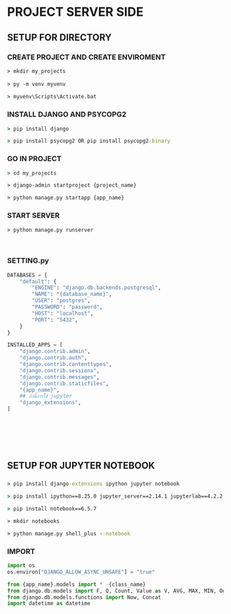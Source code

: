 # PROJECT SERVER SIDE

## SETUP FOR DIRECTORY
### CREATE PROJECT AND CREATE ENVIROMENT
```cmd
> mkdir my_projects
  
> py -m venv myvenv
  
> myvenv\Scripts\Activate.bat
```
### INSTALL DJANGO AND PSYCOPG2
```cmd
> pip install django
```
```cmd
> pip install psycopg2 OR pip install psycopg2-binary
```
### GO IN PROJECT 
```cmd
> cd my_projects
```
```cmd
> django-admin startproject {project_name}

> python manage.py startapp {app_name}
```

### START SERVER
```cmd
> python manage.py runserver
```
<br>

### SETTING.py
```python
DATABASES = {
    "default": {
        "ENGINE": "django.db.backends.postgresql",
        "NAME": "{database_name}",
        "USER": "postgres",
        "PASSWORD": "password",
        "HOST": "localhost",
        "PORT": "5432",
    }
}
```
```python
INSTALLED_APPS = [
    "django.contrib.admin",
    "django.contrib.auth",
    "django.contrib.contenttypes",
    "django.contrib.sessions",
    "django.contrib.messages",
    "django.contrib.staticfiles",
    "{app_name}",
    ## ถ้ามีการใช้ jupyter
    "django_extensions",
]
```
<br><br><br><br>
## SETUP FOR JUPYTER NOTEBOOK
###
```cmd
> pip install django-extensions ipython jupyter notebook

> pip install ipython==8.25.0 jupyter_server==2.14.1 jupyterlab==4.2.2 jupyterlab_server==2.27.2

> pip install notebook==6.5.7
```
```cmd
> mkdir notebooks
```
```cmd
> python manage.py shell_plus --notebook
```

### IMPORT
```python
import os
os.environ["DJANGO_ALLOW_ASYNC_UNSAFE"] = "true"
```
```python
from {app_name}.models import * -{class_name}
from django.db.models import F, Q, Count, Value as V, AVG, MAX, MIN, OuterRef, Subquery, Sum
from django.db.models.functions import Now, Concat
import datetime as datetime
```




